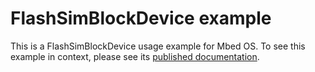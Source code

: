 # FlashSimBlockDevice example

This is a FlashSimBlockDevice usage example for Mbed OS. To see this example in context, please see its [published documentation](https://os.mbed.com/docs/mbed-os/v5.12/apis/flashsimblockdevice.html).
